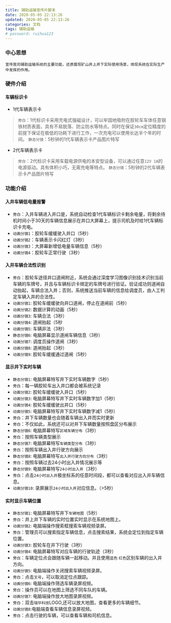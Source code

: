 ```yaml
---
title: 辅助运输宣传片脚本
date: 2020-05-05 22:13:26
updated: 2020-05-05 22:13:26
categories: 文档
tags: 辅助运输
# password: ruihua123
---
```


### 中心思想
    宣传我司辅助运输系统的主要功能，还原展现矿山井上井下实际使用场景，体现系统在实际生产中发挥的作用。

### 硬件介绍
#### 车辆标识卡
* 1代车辆表示卡
> `旁白`：1代标识卡采用充电式强磁设计，可以牢固地吸附在胶轮车车体任意钢铁材质表面，具有不易脱落、防尘防水等特点。同时在保证`30cm`定位精度的前提下保证在极低的功耗下进行工作，一次充电可以使用长达半个年的时间。
> `静态分镜`：5秒钟的1代车辆表示卡产品图片特写
* 2代车辆表示卡
> `旁白`：2代标识卡采用车载电源供电的本安型设备，可以通过任意`12V 1A`的电源驱动。具有体积小巧，无需充电等特点。
> `静态分镜`：5秒钟的2代车辆表示卡产品图片特写

### 功能介绍
#### 入井车辆低电量报警
* `旁白`：入井车辆进入井口是，系统自动检查1代车辆标识卡剩余电量，将剩余待机时间小于30天的车辆信息展示在井口大屏幕上，提示司机及时给1代车辆标识卡充电。
* `动画分镜1`：胶轮车缓缓驶入井口（5秒）
* `动画分镜2`：车辆表示卡闪红灯（3秒）
* `动画分镜3`：大屏幕新增低电量车辆信息（5秒）
* `动画分镜4`：胶轮车正常行驶（3秒）

#### 入井车辆合法性识别
* `旁白`：胶轮车途径井口道闸附近，系统会通过深度学习图像识别技术识别当前车辆的车牌号，并且与车辆标识卡绑定的车牌号进行验证。验证成功则道闸自动抬起，车辆合法入井；否则，系统推送当前车辆的信息给调度员，由人工判定车辆入井的合法性。
* `动画分镜1`: 胶轮车缓缓驶向井口道闸，停止在道闸前（5秒）
* `动画分镜2`: 数据计算的动画（5秒）
* `动画分镜3`: 车辆合法（3秒）
* `动画分镜4`: 道闸抬起（5秒
* `动画分镜5`: 车辆非法（3秒）
* `静态分镜6`: 电脑屏幕显示道闸车辆信息（3秒）
* `动画分镜7`: 调度员操作道闸（3秒）
* `动画分镜8`: 道闸抬起（3秒）
* `动画分镜9`: 胶轮车缓缓通过道闸（5秒）

#### 显示井下实时车辆
* `静态分镜1`: 电脑屏幕特写井下实时车辆数字（5秒）
* `旁白`：每一辆胶轮车出入井口都会被系统记录
* `动画分镜2`: 胶轮车缓缓驶入井口（5秒）
* `动画分镜3`: 电脑屏幕特写井下实时车辆数字加1（5秒）
* `动画分镜4`: 胶轮车缓缓驶出井口（5秒）
* `动画分镜5`: 电脑屏幕特写井下实时车辆数字减1（5秒）
* `旁白`：井下车辆数量也会随着车辆出入井而实时更新
* `旁白`：不仅如此，系统还可以对井下车辆数量按照盘区分布展示
* `静态分镜6`: 电脑屏幕特写`区域车辆分布`（3秒）
* `旁白`：按照车辆类型展示
* `静态分镜7`: 电脑屏幕特写`车辆类型分布`（3秒）
* `旁白`：按照车辆出入井行驶方向展示
* `静态分镜8`: 电脑屏幕特写`出入井行驶方向分布`（3秒）
* `旁白`：按照车辆过去24小时出入井情况展示等
* `静态分镜9`: 电脑屏幕特写`24小时出入井`（3秒）
* `旁白`：点击`24小时出入井`极坐标系的任意时间段，都可以查看对应出入井车辆信息。
* `动画分镜10`: 录屏展示`24小时出入井`对应信息。（>5秒） 

#### 实时显示车辆位置
* `静态分镜1`: 电脑屏幕特写井下`车辆地图`（5秒）
* `旁白`：井上井下车辆的实时位置实时显示在系统地图上。
* `动画分镜2`: 电脑端操作搜索框搜索车辆视频录屏。
* `旁白`：管理员可以搜索指定车辆信息，点击搜索结果，系统会定位到指定车辆位置。
* `动画分镜3`: 胶轮车在井下行驶（3秒）
* `动画分镜4`: 电脑屏幕特写对应车辆的行驶轨迹（3秒）
* `旁白`：车辆定位点会跟随车辆一起移动。并且使用`蓝色` `红色`区别车辆的出入井方向。
* `动画分镜5`: 电脑端操作关闭搜索车辆视频录屏。
* `旁白`：点击`叉号`，可以取消定位点跟踪。
* `动画分镜6`: 电脑端操作筛选车辆录屏视频。
* `旁白`：操作员可以在地图上筛选不同车队的车辆。
* `动画分镜7`: 电脑端操作放大地图录屏视频。
* `旁白`：双击`瑞华科技`LOGO,还可以放大地图，查看更多的车辆细节。
* `动画分镜8`:电脑端查看车辆信息录屏视频。
* `旁白`：点击行驶的车辆，可以查看车辆和司机信息。
